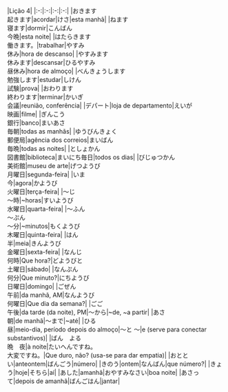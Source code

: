 |Lição 4|
|:-:|:-:|:-:|:-:|
|おきます<br>起きます|acordar|けさ|esta manhã|
|ねます<br>寝ます|dormir|こんばん<br>今晩|esta noite|
|はたらきます<br>働きます。|trabalhar|やすみ<br>休み|hora de descanso|
|やすみます<br>休みます|descansar|ひるやすみ<br>昼休み|hora de almoço|
|べんきょうします<br>勉強します|estudar|しけん<br>試験|prova|
|おわります<br>終わります|terminar|かいぎ<br>会議|reunião, conferência|
|デパート|loja de departamento|えいが<br>映画|filme|
|ぎんこう<br>銀行|banco|まいあさ<br>毎朝|todas as manhãs|
|ゆうびんきょく<br>郵便局|agência dos correios|まいばん<br>毎晩|todas as noites|
|としょかん<br>図書館|biblioteca|まいにち毎日|todos os dias|
|びじゅつかん<br>美術館|museu de arte|げつようび<br>月曜日|segunda-feira|
|いま<br>今|agora|かようび<br>火曜日|terça-feira|
|～じ<br>～時|~horas|すいようび<br>水曜日|quarta-feira|
|～ふん<br>～ぷん<br>～分|~minutos|もくようび<br>木曜日|quinta-feira|
|はん<br>半|meia|きんようび<br>金曜日|sexta-feira|
|なんじ<br>何時|Que hora?|どようびと<br>土曜日|sábado|
|なんぷん<br>何分|Que minuto?|にちようび<br>日曜日|domingo|
|ごぜん<br>午前|da manhã, AM|なんようび<br>何曜日|Que dia da semana?|
|ごご<br>午後|da tarde (da noite), PM|～から|~de, ~a partir|
|あさ<br>朝|de manhã|～まで|~até|
|ひる<br>昼|meio-dia, período depois do almoço|～と ～|e (serve para conectar substantivos)|
|ばん　よる<br>晩　夜|à noite|たいへんですね。<br>大変ですね。|Que duro, não? (usa-se para dar empatia)|
|おととい|anteontem|ばんごう|número|
|きのう|ontem|なんばん|que número?|
|きょう|hoje|そちら|aí|
|あした|amanhã|おやすみなさい|boa noite|
|あさって|depois de amanhã|ばんごはん|jantar|
